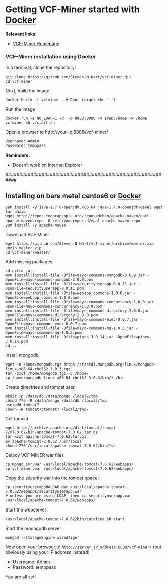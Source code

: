 
# Getting VCF-Miner started with [Docker](https://www.docker.com/)

**Relevant links:**
 * [VCF-Miner Homepage](http://bioinformaticstools.mayo.edu/research/vcf-miner/) 
 

### VCF-Miner installation using Docker 

In a terminal, clone the repository:
```
git clone https://github.com/Steven-N-Hart/vcf-miner.git
cd vcf-miner
```
Next, build the image
```
docker build -t vcfminer . # Dont forget the '.'!
```
Run the image
``` 
docker run -e NO_LDAP=1 -d  -p 8888:8080 -v $PWD:/home -w /home vcfminer sh ./start.sh
```
Open a browser to http://your-ip:8888/vcf-miner/

```
Username: Admin
Password: temppass
```
**Reminders:** 
 * Doesn’t work on Internet Explorer

############################################################

## Installing on bare metal centos6 or [Docker](https://www.docker.com/)
```
yum install -y java-1.7.0-openjdk.x86_64 java-1.7.0-openjdk-devel wget tar unzip
wget http://repos.fedorapeople.org/repos/dchen/apache-maven/epel-apache-maven.repo -O /etc/yum.repos.d/epel-apache-maven.repo
yum install -y apache-maven
```

Download VCF Miner
```
wget https://github.com/Steven-N-Hart/vcf-miner/archive/master.zip
unzip master.zip
cd vcf-miner-master/
```

Add missing packages
```
cd extra_jars
mvn install:install-file -Dfile=mayo-commons-mongodb-3.0.9.jar -DpomFile=mayo-commons-mongodb-3.0.9.pom
mvn install:install-file -Dfile=securityuserapp-0.0.11.jar -DpomFile=securityuserapp-0.0.11.pom
mvn install:install-file -Dfile=webapp_commons-1.0.0.jar -DpomFile=webapp_commons-1.0.0.pom
mvn install:install-file -Dfile=mayo-commons-concurrency-1.0.0.jar -DpomFile=mayo-commons-concurrency-1.0.0.pom
mvn install:install-file -Dfile=mayo-commons-directory-2.0.0.jar -DpomFile=mayo-commons-directory-2.0.0.pom
mvn install:install-file -Dfile=mayo-commons-exec-0.0.7.jar -DpomFile=mayo-commons-exec-0.0.7.pom
mvn install:install-file -Dfile=mayo-commons-mq-1.0.5.jar -DpomFile=mayo-commons-mq-1.0.5.pom
mvn install:install-file -Dfile=pipes-3.0.14.jar -DpomFile=pipes-3.0.14.pom
cd ..
```

Install mongodb
```
wget -O /home/mongodb.tgz https://fastdl.mongodb.org/linux/mongodb-linux-x86_64-rhel62-3.0.3.tgz
tar -zxvf /home/mongodb.tgz -C /home/
cp /home/mongodb-linux-x86_64-rhel62-3.0.3/bin/* /bin
```

Create directries and tomcat user
```
mkdir -p /data/db /data/mongo /local2/tmp
chmod 775 -R /data/mongo /data/db /local2/tmp 
useradd tomcat7
chown -R tomcat7:tomcat7 /local2/tmp/
```

Get tomcat
```
wget http://archive.apache.org/dist/tomcat/tomcat-7/v7.0.62/bin/apache-tomcat-7.0.62.tar.gz
tar xvzf apache-tomcat-7.0.62.tar.gz
mv apache-tomcat-7.0.62 /usr/local
chmod 775 /usr/local/apache-tomcat-7.0.62/bin/*sh
```

Delpoy VCF MINER war files
```
cp mongo_svr.war /usr/local/apache-tomcat-7.0.62/webapps/
cp vcf-miner.war /usr/local/apache-tomcat-7.0.62/webapps/
```

Copy the security war into the tomcat space:
```
cp securityuserappNoLDAP.war /usr/local/apache-tomcat-7.0.62/webapps/securityuserapp.war
# unless you are using LDAP, then cp securityuserapp.war /usr/local/apache-tomcat-7.0.62/webapps/
```

Start the webserver
```
/usr/local/apache-tomcat-7.0.62/bin/catalina.sh start
```
Start the moongodb server

```
mongod --storageEngine wiredTiger
```


Now open your browser to `http://server_IP_address:8080/vcf-miner/` (but obviously using your IP address instead)
 * Username: Admin
 * Password: temppass

You are all set!

